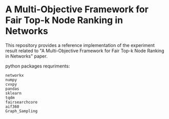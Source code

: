 # A Multi-Objective Framework for Fair Top-k Node Ranking in Networks
This repository provides a reference implementation of the experiment result related to "A Multi-Objective Framework for Fair Top-k Node Ranking in Networks" paper. 

python packages requriments:
```shell-script
networkx
numpy
cvxpy
pandas
sklearn
tqdm
fairsearchcore
aif360
Graph_Sampling
```
